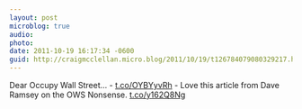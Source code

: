 ```yaml
---
layout: post
microblog: true
audio: 
photo: 
date: 2011-10-19 16:17:34 -0600
guid: http://craigmcclellan.micro.blog/2011/10/19/t126784079080329217.html
---
```

Dear Occupy Wall Street... - [t.co/OYBYyvRh](http://t.co/OYBYyvRh) - Love this article from Dave Ramsey on the OWS Nonsense. [t.co/y162Q8Ng](http://t.co/y162Q8Ng)
